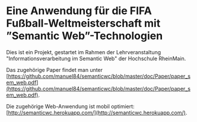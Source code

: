 # Eine Anwendung für die FIFA Fußball-Weltmeisterschaft mit ”Semantic Web”-Technologien

Dies ist ein Projekt, gestartet im Rahmen der Lehrveranstaltung "Informationsverarbeitung im Semantic Web" der Hochschule RheinMain.

Das zugehörige Paper findet man unter [https://github.com/manuel84/semanticwc/blob/master/doc/Paper/paper_sem_web.pdf](https://github.com/manuel84/semanticwc/blob/master/doc/Paper/paper_sem_web.pdf).

Die zugehörige Web-Anwendung ist mobil optimiert: [http://semanticwc.herokuapp.com/](http://semanticwc.herokuapp.com/).


